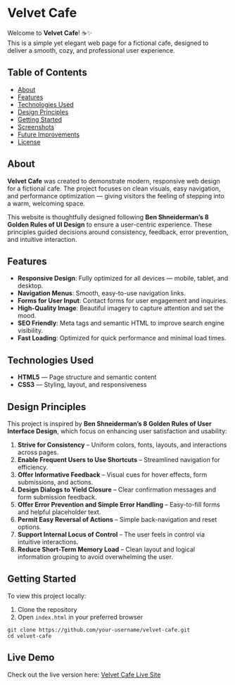 # Velvet Cafe

Welcome to **Velvet Cafe**! ☕✨  
This is a simple yet elegant web page for a fictional cafe, designed to deliver a smooth, cozy, and professional user experience.

## Table of Contents
- [About](#about)
- [Features](#features)
- [Technologies Used](#technologies-used)
- [Design Principles](#design-principles)
- [Getting Started](#getting-started)
- [Screenshots](#screenshots)
- [Future Improvements](#future-improvements)
- [License](#license)

## About
**Velvet Cafe** was created to demonstrate modern, responsive web design for a fictional cafe. The project focuses on clean visuals, easy navigation, and performance optimization — giving visitors the feeling of stepping into a warm, welcoming space.

This website is thoughtfully designed following **Ben Shneiderman’s 8 Golden Rules of UI Design** to ensure a user-centric experience. These principles guided decisions around consistency, feedback, error prevention, and intuitive interaction.

## Features
- **Responsive Design**: Fully optimized for all devices — mobile, tablet, and desktop.
- **Navigation Menus**: Smooth, easy-to-use navigation links.
- **Forms for User Input**: Contact forms for user engagement and inquiries.
- **High-Quality Image**: Beautiful imagery to capture attention and set the mood.
- **SEO Friendly**: Meta tags and semantic HTML to improve search engine visibility.
- **Fast Loading**: Optimized for quick performance and minimal load times.

## Technologies Used
- **HTML5** — Page structure and semantic content  
- **CSS3** — Styling, layout, and responsiveness  

## Design Principles
This project is inspired by **Ben Shneiderman’s 8 Golden Rules of User Interface Design**, which focus on enhancing user satisfaction and usability:

1. **Strive for Consistency** – Uniform colors, fonts, layouts, and interactions across pages.  
2. **Enable Frequent Users to Use Shortcuts** – Streamlined navigation for efficiency.  
3. **Offer Informative Feedback** – Visual cues for hover effects, form submissions, and actions.  
4. **Design Dialogs to Yield Closure** – Clear confirmation messages and form submission feedback.  
5. **Offer Error Prevention and Simple Error Handling** – Easy-to-fill forms and helpful placeholder text.  
6. **Permit Easy Reversal of Actions** – Simple back-navigation and reset options.  
7. **Support Internal Locus of Control** – The user feels in control via intuitive interactions.  
8. **Reduce Short-Term Memory Load** – Clean layout and logical information grouping to avoid overwhelming the user.

## Getting Started
To view this project locally:

1. Clone the repository  
2. Open `index.html` in your preferred browser

```
git clone https://github.com/your-username/velvet-cafe.git
cd velvet-cafe
```
## Live Demo

Check out the live version here: [Velvet Cafe Live Site](https://algomystique.github.io/Velvet-Cafe)
